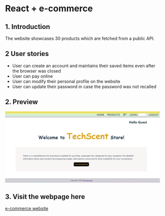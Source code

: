 # React + e-commerce
## 1. Introduction
The website showcases 30 products which are fetched from a public API. 
## 2 User stories
- User can create an account and maintains their saved items even after the browser was closed
- User can pay online
- User can modify their personal profile on the website
- User can update their password in case the password was not recalled
## 2. Preview
![welcome-page](src/assets/preview1.png)
## 3. Visit the webpage here
[e-commerce website](https://hon-nova.github.io/meta-course)
